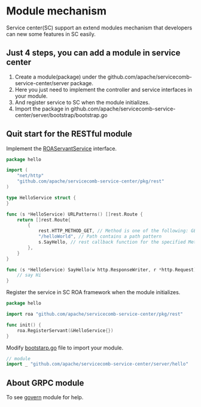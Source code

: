 # Module mechanism

Service center(SC) support an extend modules mechanism that developers can new some features in SC easily. 

## Just 4 steps, you can add a module in service center
1. Create a module(package) under the github.com/apache/servicecomb-service-center/server package.
1. Here you just need to implement the controller and service interfaces in your module.
1. And register service to SC when the module initializes.
1. Import the package in github.com/apache/servicecomb-service-center/server/bootstrap/bootstrap.go

## Quit start for the RESTful module

Implement the [ROAServantService](/pkg/rest/roa.go) interface.

```go
package hello

import (
	"net/http"
	"github.com/apache/servicecomb-service-center/pkg/rest"
)

type HelloService struct {
}

func (s *HelloService) URLPatterns() []rest.Route {
	return []rest.Route{
		{
		    rest.HTTP_METHOD_GET, // Method is one of the following: GET,PUT,POST,DELETE
		    "/helloWorld", // Path contains a path pattern
		    s.SayHello, // rest callback function for the specified Method and Path
        },
	}
}

func (s *HelloService) SayHello(w http.ResponseWriter, r *http.Request) {
    // say Hi
}
```

Register the service in SC ROA framework when the module initializes.

```go
package hello

import roa "github.com/apache/servicecomb-service-center/pkg/rest"

func init() {
    roa.RegisterServant(&HelloService{})
}
```

Modify [bootstarp.go](/server/bootstrap/bootstrap.go) file to import your module.

```go
// module
import _ "github.com/apache/servicecomb-service-center/server/hello"
```

## About GRPC module

To see [govern](/server/govern) module for help.